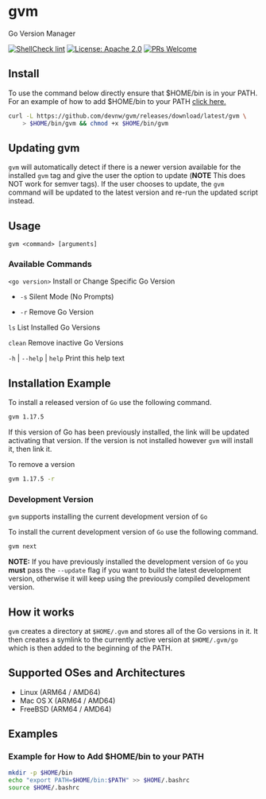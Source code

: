 # gvm

Go Version Manager

[![ShellCheck lint](https://github.com/devnw/gvm/actions/workflows/lint.yml/badge.svg)](https://github.com/devnw/gvm/actions/workflows/lint.yml)
[![License: Apache 2.0](https://img.shields.io/badge/license-Apache-blue.svg)](https://opensource.org/licenses/Apache-2.0)
[![PRs Welcome](https://img.shields.io/badge/PRs-welcome-brightgreen.svg)](http://makeapullrequest.com)

## Install

To use the command below directly ensure that $HOME/bin is in your PATH. For an
example of how to add $HOME/bin to your PATH [click
here.](#example-for-how-to-add-homebin-to-your-path)

```bash
curl -L https://github.com/devnw/gvm/releases/download/latest/gvm \
    > $HOME/bin/gvm && chmod +x $HOME/bin/gvm
```

## Updating gvm

`gvm` will automatically detect if there is a newer version available for the
installed `gvm` tag and give the user the option to update (**NOTE** This does
NOT work for semver tags). If the user chooses to update, the `gvm` command will
be updated to the latest version and re-run the updated script instead.

## Usage

`gvm <command> [arguments]`

### Available Commands

`<go version>`    Install or Change Specific Go Version

* `-s`             Silent Mode (No Prompts)

* `-r`             Remove Go Version

`ls`              List Installed Go Versions

`clean`           Remove inactive Go Versions

`-h` | `--help` | `help`  Print this help text

## Installation Example

To install a released version of `Go` use the following command.

```bash
gvm 1.17.5
```

If this version of Go has been previously installed, the
link will be updated activating that version. If the version
is not installed however `gvm` will install it, then link it.

To remove a version

```bash
gvm 1.17.5 -r
```

### Development Version

`gvm` supports installing the current development version of `Go`

To install the current development version of `Go` use the following command.

```bash
gvm next
```

**NOTE:** If you have previously installed the development version of `Go` you
**must** pass the `--update` flag if you want to build the latest development
version, otherwise it will keep using the previously compiled development
version.

## How it works

`gvm` creates a directory at `$HOME/.gvm` and stores all of the Go versions in
it. It then creates a symlink to the currently active version at `$HOME/.gvm/go`
which is then added to the beginning of the PATH.

## Supported OSes and Architectures

* Linux (ARM64 / AMD64)
* Mac OS X (ARM64 / AMD64)
* FreeBSD (ARM64 / AMD64)

## Examples

### Example for How to Add $HOME/bin to your PATH

```bash
mkdir -p $HOME/bin
echo "export PATH=$HOME/bin:$PATH" >> $HOME/.bashrc
source $HOME/.bashrc
```
